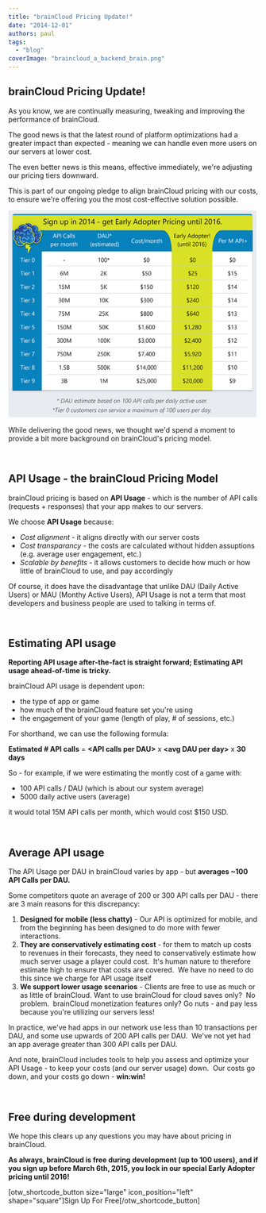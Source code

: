 ```yaml
---
title: "brainCloud Pricing Update!"
date: "2014-12-01"
authors: paul
tags: 
  - "blog"
coverImage: "braincloud_a_backend_brain.png"
---
```


## brainCloud Pricing Update!

As you know, we are continually measuring, tweaking and improving the performance of brainCloud.

The good news is that the latest round of platform optimizations had a greater impact than expected - meaning we can handle even more users on our servers at lower cost.

The even better news is this means, effective immediately, we're adjusting our pricing tiers downward.

This is part of our ongoing pledge to align brainCloud pricing with our costs, to ensure we're offering you the most cost-effective solution possible.

[![braincloud_pricing](images/brainCloud_pricing.png)](/apidocs/wp-content/uploads/2016/09/brainCloud_pricing.png)

While delivering the good news, we thought we'd spend a moment to provide a bit more background on brainCloud's pricing model.

 

## API Usage - the brainCloud Pricing Model

brainCloud pricing is based on **API Usage** - which is the number of API calls (requests + responses) that your app makes to our servers.

We choose **API Usage** because:

- _Cost alignment_ - it aligns directly with our server costs
- _Cost transparancy_ - the costs are calculated without hidden assuptions (e.g. average user engagement, etc.)
- _Scalable by benefits_ - it allows customers to decide how much or how little of brainCloud to use, and pay accordingly

Of course, it does have the disadvantage that unlike DAU (Daily Active Users) or MAU (Monthy Active Users), API Usage is not a term that most developers and business people are used to talking in terms of.

 

## Estimating API usage

**Reporting API usage after-the-fact is straight forward; Estimating API usage ahead-of-time is tricky.**

brainCloud API usage is dependent upon:

- the type of app or game
- how much of the brainCloud feature set you're using
- the engagement of your game (length of play, # of sessions, etc.)

For shorthand, we can use the following formula:

**Estimated # API calls** = **<API calls per DAU\>** x **<avg DAU per day\>** x **30 days**

So - for example, if we were estimating the montly cost of a game with:

- 100 API calls / DAU (which is about our system average)
- 5000 daily active users (average)

it would total 15M API calls per month, which would cost $150 USD.

 

## Average API usage

The API Usage per DAU in brainCloud varies by app - but **averages ~100 API Calls per DAU.**

Some competitors quote an average of 200 or 300 API calls per DAU - there are 3 main reasons for this discrepancy:

1. **Designed for mobile (less chatty)** - Our API is optimized for mobile, and from the beginning has been designed to do more with fewer interactions.
2. **They are conservatively estimating cost** - for them to match up costs to revenues in their forecasts, they need to conservatively estimate how much server usage a player could cost.  It's human nature to therefore estimate high to ensure that costs are covered.  We have no need to do this since we charge for API usage itself
3. **We support lower usage scenarios** - Clients are free to use as much or as little of brainCloud. Want to use brainCloud for cloud saves only?  No problem.  brainCloud monetization features only? Go nuts - and pay less because you're utilizing our servers less!

In practice, we've had apps in our network use less than 10 transactions per DAU, and some use upwards of 200 API calls per DAU.  We've not yet had an app average greater than 300 API calls per DAU.

And note, brainCloud includes tools to help you assess and optimize your API Usage - to keep your costs (and our server usage) down.  Our costs go down, and your costs go down - **win:win!**

 

## Free during development

We hope this clears up any questions you may have about pricing in brainCloud.

**As always, brainCloud is free during development (up to 100 users), and if you sign up before March 6th, 2015, you lock in our special Early Adopter pricing until 2016!**

\[otw\_shortcode\_button size="large" icon\_position="left" shape="square"\]Sign Up For Free\[/otw\_shortcode\_button\]
